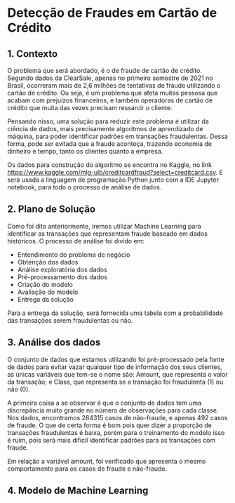 # Detecção de Fraudes em Cartão de Crédito

## 1. Contexto
O problema que será abordado, é o de fraude de cartão de crédito. Segundo dados da ClearSale, apenas no primeiro semestre de 2021 no Brasil, ocorreram mais de 2,6 milhões de tentativas de fraude utilizando o cartão de crédito. Ou seja, é um problema que afeta muitas pessosa que acabam com prejuízos financeiros, e também operadoras de cartão de crédito que muita das vezes precisam ressarcir o cliente.

Pensando nisso, uma solução para reduzir este problema é utilizar da ciência de dados, mais precisamente algoritmos de aprendizado de máquina, para poder identificar padrões em transações fraudulentas. Dessa forma, pode ser evitada que a fraude aconteça, trazendo economia de dinheiro e tempo, tanto os clientes quanto a empresa.

Os dados para construção do algoritmo se encontra no Kaggle, no link https://www.kaggle.com/mlg-ulb/creditcardfraud?select=creditcard.csv. E será usada a linguagem de programação Python junto com a IDE Jupyter notebook, para todo o processo de análise de dados.

## 2. Plano de Solução
Como foi dito anteriormente, iremos utilizar Machine Learning para identificar as transações que representam fraude baseado em dados históricos. O processo de análise foi divido em:
- Entendimento do problema de negócio
- Obtenção dos dados
- Análise exploratória dos dados
- Pré-processamento dos dados
- Criação do modelo
- Avaliação do modelo
- Entrega da solução

Para a entrega da solução, será fornecida uma tabela com a probabilidade das transações serem fraudulentas ou não.

## 3. Análise dos dados
O conjunto de dados que estamos utilizando foi pré-processado pela fonte de dados para evitar vazar qualquer tipo de informação dos seus clientes, as únicas variáveis que tem-se o nome são: Amount, que representa o valor da transação; e Class, que representa se a transação foi fraudulenta (1) ou não (0). 

A primeira coisa a se observar é que o conjunto de dados tem uma discrepância muito grande no número de observações para cada classe. Nos dados, encontramos 284315 casos de não-fraude, e apenas 492 casos de fraude. O que de certa forma é bom pois quer dizer a proporção de transações fraudulentas é baixa, porém para o treinamento do modelo isso é ruim, pois será mais difícil identificar padrões para as transações com fraude.

Em relação a variável amount, foi verificado que apresenta o mesmo comportamento para os casos de fraude e não-fraude.

## 4. Modelo de Machine Learning



